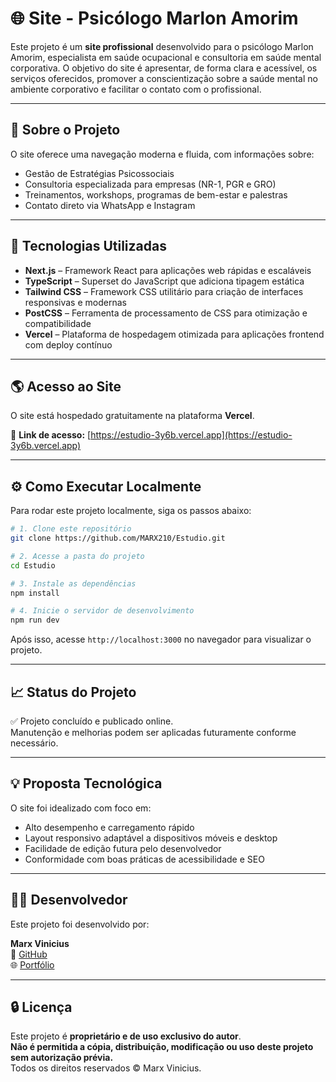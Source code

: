 
# 🌐 Site - Psicólogo Marlon Amorim

Este projeto é um **site profissional** desenvolvido para o psicólogo Marlon Amorim, especialista em saúde ocupacional e consultoria em saúde mental corporativa. O objetivo do site é apresentar, de forma clara e acessível, os serviços oferecidos, promover a conscientização sobre a saúde mental no ambiente corporativo e facilitar o contato com o profissional.

---

## 📌 Sobre o Projeto

O site oferece uma navegação moderna e fluida, com informações sobre:

- Gestão de Estratégias Psicossociais
- Consultoria especializada para empresas (NR-1, PGR e GRO)
- Treinamentos, workshops, programas de bem-estar e palestras
- Contato direto via WhatsApp e Instagram

---

## 🚀 Tecnologias Utilizadas

- **Next.js** – Framework React para aplicações web rápidas e escaláveis
- **TypeScript** – Superset do JavaScript que adiciona tipagem estática
- **Tailwind CSS** – Framework CSS utilitário para criação de interfaces responsivas e modernas
- **PostCSS** – Ferramenta de processamento de CSS para otimização e compatibilidade
- **Vercel** – Plataforma de hospedagem otimizada para aplicações frontend com deploy contínuo

---

## 🌎 Acesso ao Site

O site está hospedado gratuitamente na plataforma **Vercel**.

🔗 **Link de acesso:** [https://estudio-3y6b.vercel.app](https://estudio-3y6b.vercel.app)

---

## ⚙️ Como Executar Localmente

Para rodar este projeto localmente, siga os passos abaixo:

```bash
# 1. Clone este repositório
git clone https://github.com/MARX210/Estudio.git

# 2. Acesse a pasta do projeto
cd Estudio

# 3. Instale as dependências
npm install

# 4. Inicie o servidor de desenvolvimento
npm run dev
```

Após isso, acesse `http://localhost:3000` no navegador para visualizar o projeto.

---

## 📈 Status do Projeto

✅ Projeto concluído e publicado online.  
Manutenção e melhorias podem ser aplicadas futuramente conforme necessário.

---

## 💡 Proposta Tecnológica

O site foi idealizado com foco em:

- Alto desempenho e carregamento rápido
- Layout responsivo adaptável a dispositivos móveis e desktop
- Facilidade de edição futura pelo desenvolvedor
- Conformidade com boas práticas de acessibilidade e SEO

---

## 👨‍💻 Desenvolvedor

Este projeto foi desenvolvido por:

**Marx Vinicius**  
🔗 [GitHub](https://github.com/MARX210)  
🌐 [Portfólio](https://portfoliomarx.netlify.app)

---

## 🔒 Licença

Este projeto é **proprietário e de uso exclusivo do autor**.  
**Não é permitida a cópia, distribuição, modificação ou uso deste projeto sem autorização prévia.**  
Todos os direitos reservados © Marx Vinicius.
